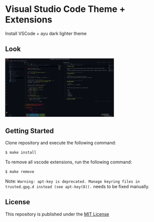 # Visual Studio Code Theme + Extensions

Install VSCode + ayu dark lighter theme

## Look

<p align="left">
  <img src="./ayu-dark-theme.png" width="350" title="My Personal Conky Theme">
</p>

## Getting Started

Clone repository and execute the following command:


```bash
$ make install
```

To remove all vscode extensions, run the following command:

```bash
$ make remove
```

Note: `Warning: apt-key is deprecated. Manage keyring files in trusted.gpg.d instead (see apt-key(8)).` needs to be fixed manually.
## License

This repository is published under the [MIT License](https://opensource.org/licenses/MIT)